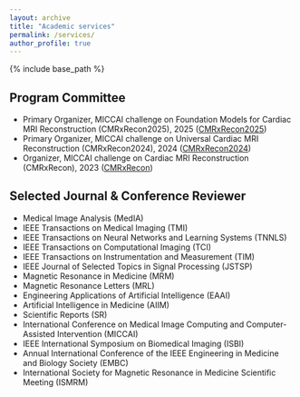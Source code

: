 ```yaml
---
layout: archive
title: "Academic services"
permalink: /services/
author_profile: true
---
```


{% include base_path %}

Program Committee
------
- Primary Organizer, MICCAI challenge on Foundation Models for Cardiac MRI Reconstruction (CMRxRecon2025), 2025 ([CMRxRecon2025](https://github.com/CmrxRecon/CMRxRecon2025))
- Primary Organizer, MICCAI challenge on Universal Cardiac MRI Reconstruction (CMRxRecon2024), 2024 ([CMRxRecon2024](https://github.com/CmrxRecon/CMRxRecon2024))
- Organizer, MICCAI challenge on Cardiac MRI Reconstruction (CMRxRecon), 2023 ([CMRxRecon](https://github.com/CmrxRecon/CMRxRecon))

Selected Journal & Conference Reviewer
------
- Medical Image Analysis (MedIA)
- IEEE Transactions on Medical Imaging (TMI)
- IEEE Transactions on Neural Networks and Learning Systems (TNNLS)
- IEEE Transactions on Computational Imaging (TCI)
- IEEE Transactions on Instrumentation and Measurement (TIM)
- IEEE Journal of Selected Topics in Signal Processing (JSTSP)
- Magnetic Resonance in Medicine (MRM)
- Magnetic Resonance Letters (MRL)
- Engineering Applications of Artificial Intelligence (EAAI)
- Artificial Intelligence in Medicine (AIIM)
- Scientific Reports (SR)
- International Conference on Medical Image Computing and Computer-Assisted Intervention (MICCAI)
- IEEE International Symposium on Biomedical Imaging (ISBI)
- Annual International Conference of the IEEE Engineering in Medicine and Biology Society (EMBC)
- International Society for Magnetic Resonance in Medicine Scientific Meeting (ISMRM)
